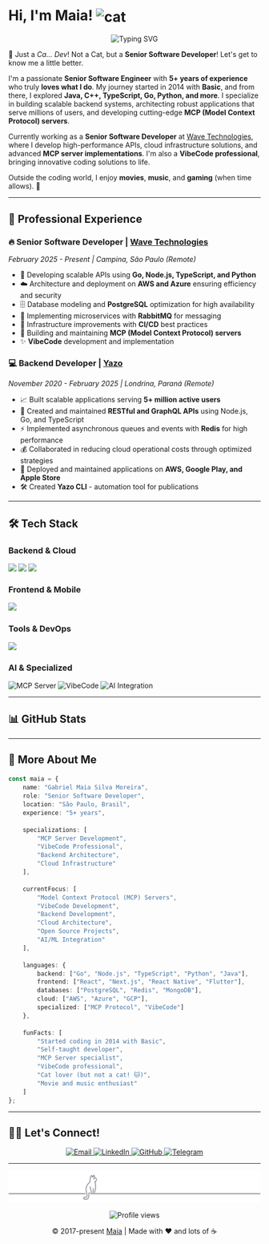 <h1 align="left">Hi, I'm Maia! 
<img src="https://emojis.slackmojis.com/emojis/images/1643509834/36299/black-cat.gif?1643509834" width="50" height="60" align="center" alt="cat"/>
</h1>

<p align="center">
  <img src="https://readme-typing-svg.herokuapp.com?font=Fira+Code&pause=1000&color=58A6FF&width=435&lines=Senior+Software+Developer;MCP+Server+Developer;VibeCode+Professional;Backend+Specialist;5%2B+Years+Experience" alt="Typing SVG" />
</p>

🎩 Just a *Ca... Dev*! Not a Cat, but a **Senior Software Developer**! Let's get to know me a little better.

I'm a passionate **Senior Software Engineer** with **5+ years of experience** who truly **loves what I do**. My journey
started in 2014 with **Basic**, and from there, I explored **Java, C++, TypeScript, Go, Python, and more**. I specialize
in building scalable backend systems, architecting robust applications that serve millions of users, and developing
cutting-edge **MCP (Model Context Protocol) servers**.

Currently working as a **Senior Software Developer**
at [Wave Technologies](https://www.linkedin.com/company/wave-technologies-oficial/), where I develop high-performance
APIs, cloud infrastructure solutions, and advanced **MCP server implementations**. I'm also a **VibeCode professional**,
bringing innovative coding solutions to life.

Outside the coding world, I enjoy **movies**, **music**, and **gaming** (when time allows). 🚀

---

## 💼 Professional Experience

### 🔥 **Senior Software Developer** | [Wave Technologies](https://www.linkedin.com/company/wave-technologies-oficial/)

*February 2025 - Present | Campina, São Paulo (Remote)*

- 🚀 Developing scalable APIs using **Go, Node.js, TypeScript, and Python**
- ☁️ Architecture and deployment on **AWS and Azure** ensuring efficiency and security
- 🗄️ Database modeling and **PostgreSQL** optimization for high availability
- 📨 Implementing microservices with **RabbitMQ** for messaging
- 🔧 Infrastructure improvements with **CI/CD** best practices
- 🤖 Building and maintaining **MCP (Model Context Protocol) servers**
- ✨ **VibeCode** development and implementation

### 💻 **Backend Developer** | [Yazo](https://yazo.com.br/)

*November 2020 - February 2025 | Londrina, Paraná (Remote)*

- 📈 Built scalable applications serving **5+ million active users**
- 🔌 Created and maintained **RESTful and GraphQL APIs** using Node.js, Go, and TypeScript
- ⚡ Implemented asynchronous queues and events with **Redis** for high performance
- 💰 Collaborated in reducing cloud operational costs through optimized strategies
- 🚀 Deployed and maintained applications on **AWS, Google Play, and Apple Store**
- 🛠️ Created **Yazo CLI** - automation tool for publications

---

## 🛠️ Tech Stack

### Backend & Cloud

<p>
  <img src="https://skillicons.dev/icons?i=go,nodejs,python,typescript,java" />
  <img src="https://skillicons.dev/icons?i=aws,azure,gcp,docker,kubernetes" />
  <img src="https://skillicons.dev/icons?i=postgresql,redis,mongodb,rabbitmq" />
</p>

### Frontend & Mobile

<p>
  <img src="https://skillicons.dev/icons?i=react,nextjs,flutter,tailwindcss,html,css" />
</p>

### Tools & DevOps

<p>
  <img src="https://skillicons.dev/icons?i=git,github,postman,vscode,idea" />
</p>

### AI & Specialized

<p>
  <img src="https://img.shields.io/badge/MCP%20Server-FF6B6B?style=for-the-badge&logo=protocol&logoColor=white" alt="MCP Server"/>
  <img src="https://img.shields.io/badge/VibeCode-4ECDC4?style=for-the-badge&logo=code&logoColor=white" alt="VibeCode"/>
  <img src="https://img.shields.io/badge/AI%20Integration-45B7D1?style=for-the-badge&logo=brain&logoColor=white" alt="AI Integration"/>
</p>

---

## 📊 GitHub Stats

<!--START_SECTION:waka-->
<!--END_SECTION:waka-->

---

## 🌟 More About Me

```typescript
const maia = {
    name: "Gabriel Maia Silva Moreira",
    role: "Senior Software Developer",
    location: "São Paulo, Brasil",
    experience: "5+ years",

    specializations: [
        "MCP Server Development",
        "VibeCode Professional",
        "Backend Architecture",
        "Cloud Infrastructure"
    ],

    currentFocus: [
        "Model Context Protocol (MCP) Servers",
        "VibeCode Development",
        "Backend Development",
        "Cloud Architecture",
        "Open Source Projects",
        "AI/ML Integration"
    ],

    languages: {
        backend: ["Go", "Node.js", "TypeScript", "Python", "Java"],
        frontend: ["React", "Next.js", "React Native", "Flutter"],
        databases: ["PostgreSQL", "Redis", "MongoDB"],
        cloud: ["AWS", "Azure", "GCP"],
        specialized: ["MCP Protocol", "VibeCode"]
    },

    funFacts: [
        "Started coding in 2014 with Basic",
        "Self-taught developer",
        "MCP Server specialist",
        "VibeCode professional",
        "Cat lover (but not a cat! 🐱)",
        "Movie and music enthusiast"
    ]
};
```

---

## 👯‍♂️ Let's Connect!

<p align="center">
  <a href="mailto:gabrielmaialva33@gmail.com">
    <img src="https://img.shields.io/badge/Email-D14836?style=for-the-badge&logo=gmail&logoColor=white" alt="Email"/>
  </a>
  <a href="https://www.linkedin.com/in/gabriel-maia-183984239">
    <img src="https://img.shields.io/badge/LinkedIn-0077B5?style=for-the-badge&logo=linkedin&logoColor=white" alt="LinkedIn"/>
  </a>
  <a href="https://github.com/gabrielmaialva33">
    <img src="https://img.shields.io/badge/GitHub-100000?style=for-the-badge&logo=github&logoColor=white" alt="GitHub"/>
  </a>
  <a href="https://t.me/sr_mrootx">
    <img src="https://img.shields.io/badge/Telegram-2CA5E0?style=for-the-badge&logo=telegram&logoColor=white" alt="Telegram"/>
  </a>
</p>

---

<p align="center">
  <img src="https://raw.githubusercontent.com/gabrielmaialva33/gabrielmaialva33/master/assets/gray0_ctp_on_line.svg?sanitize=true" />
</p>

<p align="center">
  <img src="https://komarev.com/ghpvc/?username=gabrielmaialva33&color=blueviolet&style=flat-square&label=Profile+Views" alt="Profile views"/>
</p>

<p align="center">&copy; 2017-present <a href="https://github.com/gabrielmaialva33/" target="_blank">Maia</a> | Made with ❤️ and lots of ☕</p>